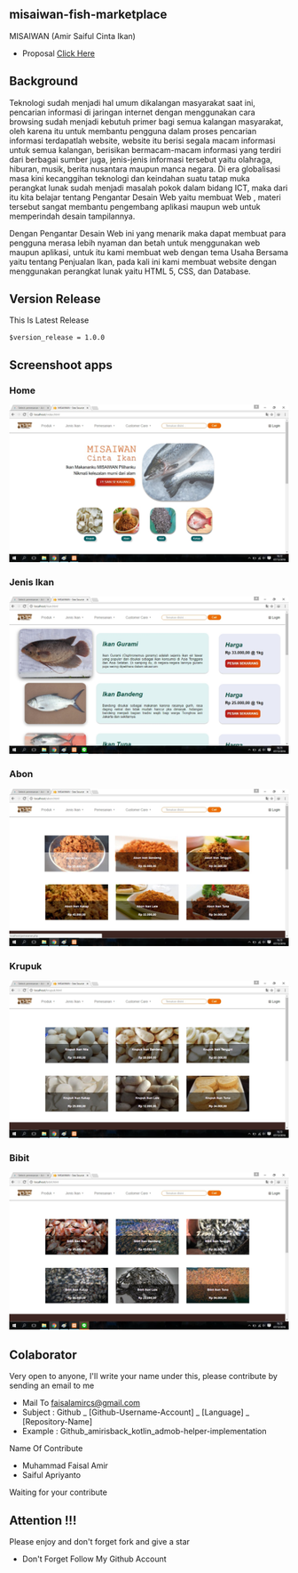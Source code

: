 ## misaiwan-fish-marketplace
MISAIWAN (Amir Saiful Cinta Ikan)<br>
- Proposal [Click Here](https://github.com/amirisback/misaiwan-fish-marketplace/blob/master/docs/pdf/proposal.pdf)

## Background 
<p>
    Teknologi sudah menjadi hal umum dikalangan masyarakat saat ini, pencarian informasi di jaringan internet dengan menggunakan cara browsing sudah menjadi kebutuh primer bagi semua kalangan masyarakat, oleh karena itu untuk membantu pengguna dalam proses pencarian informasi terdapatlah website, website itu berisi segala macam informasi untuk semua kalangan, berisikan bermacam-macam informasi yang terdiri dari berbagai sumber juga, jenis-jenis informasi tersebut yaitu olahraga, hiburan, musik, berita nusantara maupun manca negara. Di era globalisasi masa kini kecanggihan teknologi dan keindahan suatu tatap muka perangkat lunak sudah menjadi masalah pokok dalam bidang ICT, maka dari itu kita belajar tentang Pengantar Desain Web yaitu membuat Web , materi tersebut sangat membantu pengembang aplikasi maupun web untuk memperindah desain tampilannya.
</p>
<p>
    Dengan Pengantar Desain Web ini yang menarik maka dapat membuat para pengguna merasa lebih nyaman dan betah untuk menggunakan web maupun aplikasi, untuk itu kami membuat web dengan tema Usaha Bersama yaitu tentang Penjualan Ikan, pada kali ini kami membuat website dengan menggunakan perangkat lunak yaitu HTML 5, CSS, dan Database.
</p>

## Version Release
This Is Latest Release

    $version_release = 1.0.0

## Screenshoot apps

### Home
![ScreenShoot Apps](docs/image/index.jpg?raw=true)

### Jenis Ikan
![ScreenShoot Apps](docs/image/JenisIkan.jpg?raw=true)

### Abon
![ScreenShoot Apps](docs/image/Abon.jpg?raw=true)

### Krupuk
![ScreenShoot Apps](docs/image/Krupuk.jpg?raw=true)

### Bibit
![ScreenShoot Apps](docs/image/Bibit.jpg?raw=true)


## Colaborator
Very open to anyone, I'll write your name under this, please contribute by sending an email to me

- Mail To faisalamircs@gmail.com
- Subject : Github _ [Github-Username-Account] _ [Language] _ [Repository-Name]
- Example : Github_amirisback_kotlin_admob-helper-implementation

Name Of Contribute
- Muhammad Faisal Amir
- Saiful Apriyanto

Waiting for your contribute

## Attention !!!
Please enjoy and don't forget fork and give a star
- Don't Forget Follow My Github Account
